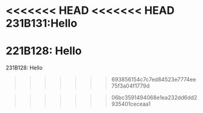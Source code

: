<<<<<<< HEAD
<<<<<<< HEAD
231B131:Hello
=======
221B128: Hello 
=======
231B128: Hello 
>>>>>>> 693856154c7c7ed84523e7774ee75f3a04f1779d

>>>>>>> 06bc3591494068e1ea232dd6dd2935401ceceaa1

